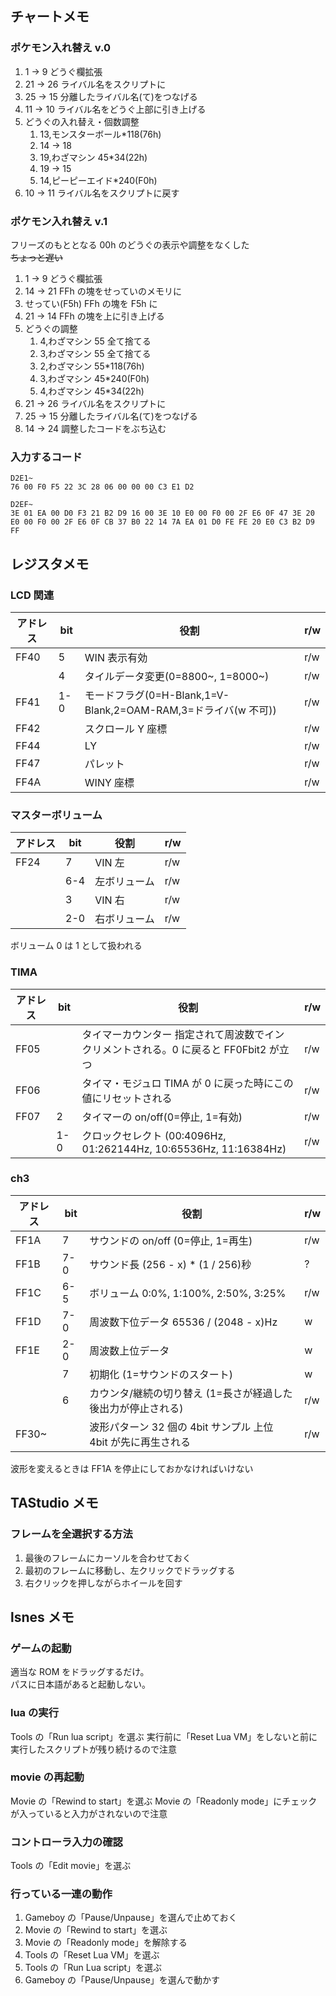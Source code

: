 ## チャートメモ

### ポケモン入れ替え v.0

1. 1 -> 9 どうぐ欄拡張
1. 21 -> 26 ライバル名をスクリプトに
1. 25 -> 15 分離したライバル名(て)をつなげる
1. 11 -> 10 ライバル名をどうぐ上部に引き上げる
1. どうぐの入れ替え・個数調整
   1. 13,モンスターボール\*118(76h)
   1. 14 -> 18
   1. 19,わざマシン 45\*34(22h)
   1. 19 -> 15
   1. 14,ピーピーエイド\*240(F0h)
1. 10 -> 11 ライバル名をスクリプトに戻す

### ポケモン入れ替え v.1

フリーズのもととなる 00h のどうぐの表示や調整をなくした  
~~ちょっと遅い~~

1. 1 -> 9 どうぐ欄拡張
1. 14 -> 21 FFh の塊をせっていのメモリに
1. せってい(F5h) FFh の塊を F5h に
1. 21 -> 14 FFh の塊を上に引き上げる
1. どうぐの調整
   1. 4,わざマシン 55 全て捨てる
   1. 3,わざマシン 55 全て捨てる
   1. 2,わざマシン 55\*118(76h)
   1. 3,わざマシン 45\*240(F0h)
   1. 4,わざマシン 45\*34(22h)
1. 21 -> 26 ライバル名をスクリプトに
1. 25 -> 15 分離したライバル名(て)をつなげる
1. 14 -> 24 調整したコードをぶち込む

### 入力するコード

```
D2E1~
76 00 F0 F5 22 3C 28 06 00 00 00 C3 E1 D2

D2EF~
3E 01 EA 00 D0 F3 21 B2 D9 16 00 3E 10 E0 00 F0 00 2F E6 0F 47 3E 20 E0 00 F0 00 2F E6 0F CB 37 B0 22 14 7A EA 01 D0 FE FE 20 E0 C3 B2 D9 FF
```

## レジスタメモ

### LCD 関連

| アドレス | bit | 役割                                                           | r/w |
| -------- | --- | -------------------------------------------------------------- | --- |
| FF40     | 5   | WIN 表示有効                                                   | r/w |
|          | 4   | タイルデータ変更(0=8800~, 1=8000~)                             | r/w |
| FF41     | 1-0 | モードフラグ(0=H-Blank,1=V-Blank,2=OAM-RAM,3=ドライバ(w 不可)) | r/w |
| FF42     |     | スクロール Y 座標                                              | r/w |
| FF44     |     | LY                                                             | r/w |
| FF47     |     | パレット                                                       | r/w |
| FF4A     |     | WINY 座標                                                      | r/w |

### マスターボリューム

| アドレス | bit | 役割         | r/w |
| -------- | --- | ------------ | --- |
| FF24     | 7   | VIN 左       | r/w |
|          | 6-4 | 左ボリューム | r/w |
|          | 3   | VIN 右       | r/w |
|          | 2-0 | 右ボリューム | r/w |

ボリューム 0 は 1 として扱われる

### TIMA

| アドレス | bit | 役割                                                                                  | r/w |
| -------- | --- | ------------------------------------------------------------------------------------- | --- |
| FF05     |     | タイマーカウンター 指定されて周波数でインクリメントされる。0 に戻ると FF0Fbit2 が立つ | r/w |
| FF06     |     | タイマ・モジュロ TIMA が 0 に戻った時にこの値にリセットされる                         | r/w |
| FF07     | 2   | タイマーの on/off(0=停止, 1=有効)                                                     | r/w |
|          | 1-0 | クロックセレクト (00:4096Hz, 01:262144Hz, 10:65536Hz, 11:16384Hz)                     | r/w |

### ch3

| アドレス | bit | 役割                                                          | r/w |
| -------- | --- | ------------------------------------------------------------- | --- |
| FF1A     | 7   | サウンドの on/off (0=停止, 1=再生)                            | r/w |
| FF1B     | 7-0 | サウンド長 (256 - x) \* (1 / 256)秒                           | ?   |
| FF1C     | 6-5 | ボリューム 0:0%, 1:100%, 2:50%, 3:25%                         | r/w |
| FF1D     | 7-0 | 周波数下位データ 65536 / (2048 - x)Hz                         | w   |
| FF1E     | 2-0 | 周波数上位データ                                              | w   |
|          | 7   | 初期化 (1=サウンドのスタート)                                 | w   |
|          | 6   | カウンタ/継続の切り替え (1=長さが経過した後出力が停止される)  | r/w |
| FF30~    |     | 波形パターン 32 個の 4bit サンプル 上位 4bit が先に再生される | r/w |

波形を変えるときは FF1A を停止にしておかなければいけない

## TAStudio メモ

### フレームを全選択する方法

1. 最後のフレームにカーソルを合わせておく
1. 最初のフレームに移動し、左クリックでドラッグする
1. 右クリックを押しながらホイールを回す

## lsnes メモ

### ゲームの起動

適当な ROM をドラッグするだけ。  
パスに日本語があると起動しない。

### lua の実行

Tools の「Run lua script」を選ぶ
実行前に「Reset Lua VM」をしないと前に実行したスクリプトが残り続けるので注意

### movie の再起動

Movie の「Rewind to start」を選ぶ
Movie の「Readonly mode」にチェックが入っていると入力がされないので注意

### コントローラ入力の確認

Tools の「Edit movie」を選ぶ

### 行っている一連の動作

1. Gameboy の「Pause/Unpause」を選んで止めておく
1. Movie の「Rewind to start」を選ぶ
1. Movie の「Readonly mode」を解除する
1. Tools の「Reset Lua VM」を選ぶ
1. Tools の「Run Lua script」を選ぶ
1. Gameboy の「Pause/Unpause」を選んで動かす
